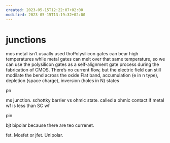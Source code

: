 ```yaml
---
created: 2023-05-15T12:22:07+02:00
modified: 2023-05-15T13:19:32+02:00
---
```


# junctions

mos  metal isn’t usually used thoPolysilicon gates can bear high temperatures while metal gates can melt over that same temperature, so we can use the polysilicon gates as a self-alignment gate process during the fabrication of CMOS.
There’s no current flow, but the electric field can still modilate the bend across the oxide
Flat band, accumulation (e in n type), depletion (space charge), inversion (holes in N) states 


pn


ms junction. schottky barrier vs ohmic state. called a ohmic contact if metal wf is less than SC wf

pin


bjt  bipolar because there are teo currenet.


fet. Mosfet or jfet. Unipolar.
